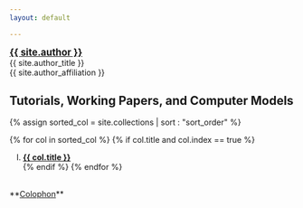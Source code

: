 ```yaml
---
layout: default

---
```

<style type="text/css">
ol li {
list-style-type: upper-roman
}
ol li ol li {
list-style-type: decimal;
}
</style>


<div class = "author-block">
<a href="{{ site.author_url }}" target="_blank" style="font-weight: bold;font-size:120%;">{{ site.author }}</a><br>
{{ site.author_title }}<br>
{{ site.author_affiliation }}<br>
</div>

## Tutorials, Working Papers, and Computer Models

{% assign sorted_col = site.collections | sort : "sort_order" %}

{% for col in sorted_col %}
{% if col.title and col.index == true %}
1. **<a class="chapter-link" href="/{{ col.label }}/index.html" target="_blank">{{ col.title }}</a>**<br>
{% endif %}
{% endfor %}
<br />
**<a class="chapter-link" href="/other/colophon.html" target="_blank">Colophon</a>**<br>

